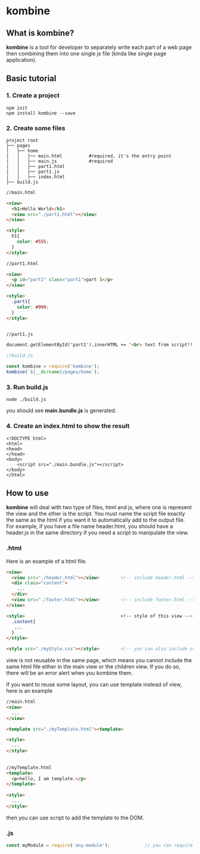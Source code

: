 # kombine

 
## What is kombine?
**kombine** is a tool for developer to separately write each part of a web page then combining them into one single js file (kinda like single page application).

 
## Basic tutorial
### 1. Create a project
```
npm init
npm install kombine --save
```

### 2. Create some files
 ```
 project root
 ├── pages
 │   ├── home
 |   │   ├── main.html          #required, it's the entry point
 |   │   ├── main.js            #required
 |   │   ├── part1.html
 |   │   ├── part1.js
 |   │   ├── index.html
 ├── build.js
 ```
 ```html
 //main.html
 
 <view>
   <h1>Hello World</h1>
   <view src="./part1.html"></view>
 </view>

 <style>
   h1{
     color: #555;
   }
 </style>
 ```
 ```html
 //part1.html
 
 <view>
   <p id="part1" class="part1">part 1</p>
 </view>

 <style>
   .part1{
     color: #999;
   }
 </style>
 
 
 //part1.js
 
 document.getElementById('part1').innerHTML += '<br> text from script!!!';
 ```
 ```js
 //build.js
 
const kombine = require('kombine');
kombine(`${__dirname}/pages/home`);
 ```
### 3. Run build.js
 ```
 node ./build.js
 ```
 you should see **main.bundle.js** is generated.
 
### 4. Create an index.html to show the result
```
<!DOCTYPE html>
<html>
<head>    
</head>
<body>
    <script src="./main.bundle.js"></script>
</body>
</html>
```

 
## How to use
**kombine** will deal with two type of files, html and js, where one is represent the view and the other is the script. You must name the script file exactly the same as the html if you want it to automatically add to the output file. For example, if you have a file name header.html, you should have a header.js in the same directory if you need a script to manipulate the view.

### .html
Here is an example of a html file. 
```html
<view>
  <view src="./header.html"></view>        <!-- include header.html -->
  <div class="content">
    ...
  </div>
  <view src="./footer.html"></view>        <!-- include footer.html -->
</view>

<style>                                    <!-- style of this view -->
  .content{
   ...
  }
</style>

<style src="./myStyle.css"></style>        <!-- you can also include other css file or you may want to separate the html and css -->
```

view is not reusable in the same page, which means you cannot include the same html file either in the main view or the children view. If you do so, there will be an error alert when you kombine them. 

If you want to reuse some layout, you can use template instead of view, here is an example
```html
//main.html
<view>
  ...
</view>

<template src="./myTemplate.html"><template>

<style>
  ...
</style>
 
 
//myTemplate.html
<template>
  <p>hello, I am template.</p>
</template>
 
<style>
  ...
</style>

```
then you can use script to add the template to the DOM.


### .js
```js
const myModule = require('any-module');             // you can require module as node.js, this will handle by browserify
```
